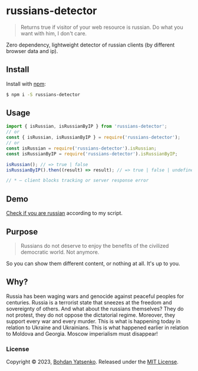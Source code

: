 # russians-detector

> Returns true if visitor of your web resource is russian.
> Do what you want with him, I don't care.

Zero dependency, lightweight detector of russian clients (by different browser data and ip).

## Install

Install with [npm](https://www.npmjs.com/):

```sh
$ npm i -S russians-detector
```

## Usage

```js
import { isRussian, isRussianByIP } from 'russians-detector';
// or
const { isRussian, isRussianByIP } = require('russians-detector');
// or
const isRussian = require('russians-detector').isRussian;
const isRussianByIP = require('russians-detector').isRussianByIP;

isRussian(); // => true | false
isRussianByIP().then((result) => result); // => true | false | undefined*

// * – client blocks tracking or server response error
```

## Demo

[Check if you are russian](https://mr-devboy.github.io/russians-detector/) according to my script.

## Purpose

> Russians do not deserve to enjoy the benefits of the civilized democratic world. Not anymore.

So you can show them different content, or nothing at all. It's up to you.

## Why?

Russia has been waging wars and genocide against peaceful peoples for centuries. Russia is a terrorist state that sneezes at the freedom and sovereignty of others. And what about the russians themselves? They do not protest, they do not oppose the dictatorial regime. Moreover, they support every war and every murder. This is what is happening today in relation to Ukraine and Ukrainians. This is what happened earlier in relation to Moldova and Georgia. Moscow imperialism must disappear!

### License

Copyright © 2023, [Bohdan Yatsenko](https://github.com/jonschlinkert).
Released under the [MIT License](LICENSE).
